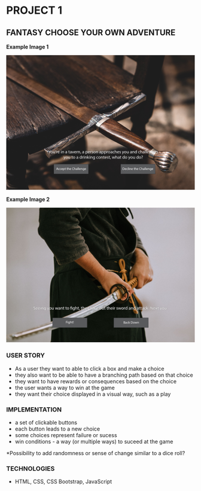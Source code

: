 # PROJECT 1 #

## FANTASY CHOOSE YOUR OWN ADVENTURE ##

**Example Image 1**

![a picture of a sword on a table](images/gameproject1.png)

**Example Image 2**

![a picture of a person holding a sword](images/gameproject2.png)

### USER STORY 

- As a user they want to able to click a box and make a choice 
- they also want to be able to have a branching path based on that choice 
- they want to have rewards or consequences based on the choice 
- the user wants a way to win at the game
- they want their choice displayed in a visual way, such as a play 

### IMPLEMENTATION 

- a set of clickable buttons 
- each button leads to a new choice 
- some choices represent failure or sucess 
- win conditions - a way (or multiple ways) to suceed at the game

*Possibility to add randomness or sense of change similar to a dice roll? 

### TECHNOLOGIES 

- HTML, CSS, CSS Bootstrap, JavaScript



